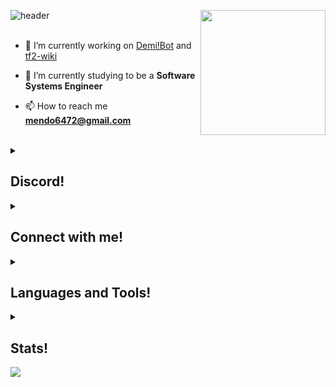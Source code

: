 ![header](https://capsule-render.vercel.app/api?type=waving&color=0:6306ca,100:B801ff&height=200&text=Hey+%F0%9F%91%8B%2C+%20I'm%20Demitard&fontAlignY=25&descAlignY=50&fontSize=50&fontColor=FFFFFF&desc=A%20beginner%20backend%20developer%20from%20Colombia)
<img align="right" width="200" src="https://media.discordapp.net/attachments/741974571569119233/1127295580352295064/image.png">
<br>
<br>
- 🔭 I’m currently working on [Demi!Bot](https://github.com/Mendo6472/Demi-Bot) and [tf2-wiki](https://github.com/Mendo6472/tf2-wiki)

- 🌱 I’m currently studying to be a **Software Systems Engineer**

- 📫 How to reach me **mendo6472@gmail.com**
<br>
<details><summary><h2>Discord!</h2></summary>
	<div align="center">
		<img src="https://lanyard.cnrad.dev/api/391344552817983498?theme=dark&bg=0d1117"/> 
	</div>
</details>


<details><summary><h2>Connect with me!</h2></summary>
  <div align="center">
	<a href="https://linkedin.com/in/julian-andres-mendoza-castro-a4ba7a247/?locale=en_us" target="blank">
		<img src="https://raw.githubusercontent.com/rahuldkjain/github-profile-readme-generator/master/src/images/icons/Social/linked-in-alt.svg" alt="LinkedIn" width="50" />
      	</a>
	<a href="https://www.npmjs.com/~mendo6472" target="blank">
		<img src="https://user-images.githubusercontent.com/25181517/121401671-49102800-c959-11eb-9f6f-74d49a5e1774.png" alt="npm" width="50" />
	</a>
	<a href="https://glitch.com/@mendo6472" target="blank">
		<img src="https://cdn.discordapp.com/attachments/763164604763078669/1132151246036422696/glitchLogo.png" alt="Glitch" width="50" />
	</a>	    
  </div>
</details>

<details><summary><h2>Languages and Tools!</h2></summary>
  <div align="center">
	<img width="50" src="https://user-images.githubusercontent.com/25181517/117201156-9a724800-adec-11eb-9a9d-3cd0f67da4bc.png" alt="Java" title="Java"/>
	<img width="50" src="https://user-images.githubusercontent.com/25181517/183568594-85e280a7-0d7e-4d1a-9028-c8c2209e073c.png" alt="Node.js" title="Node.js"/>
	<img width="50" src="https://user-images.githubusercontent.com/25181517/117447155-6a868a00-af3d-11eb-9cfe-245df15c9f3f.png" alt="JavaScript" title="JavaScript"/>
  	<img width="50" src="https://github.com/Mendo6472/Mendo6472/assets/78510889/8d16f64a-d3b7-4c60-acdd-1df16ae3edde" alt="Visual Basic" title="Visual Basic"/>
	<img width="50" src="https://user-images.githubusercontent.com/25181517/192106073-90fffafe-3562-4ff9-a37e-c77a2da0ff58.png" alt="C++" title="C++"/>
	<img width="50" src="https://user-images.githubusercontent.com/25181517/183896128-ec99105a-ec1a-4d85-b08b-1aa1620b2046.png" alt="MySQL" title="MySQL"/>
	<img width="50" src="https://user-images.githubusercontent.com/25181517/192108890-200809d1-439c-4e23-90d3-b090cf9a4eea.png" alt="InteliJ" title="InteliJ"/>
	<img width="50" src="https://user-images.githubusercontent.com/25181517/192108891-d86b6220-e232-423a-bf5f-90903e6887c3.png" alt="Visual Studio Code" title="Visual Studio Code"/>
	<img width="50" src="https://user-images.githubusercontent.com/25181517/121401671-49102800-c959-11eb-9f6f-74d49a5e1774.png" alt="npm" title="npm"/>
	<img width="50" src="https://user-images.githubusercontent.com/25181517/192108374-8da61ba1-99ec-41d7-80b8-fb2f7c0a4948.png" alt="GitHub" title="GitHub"/>
</div>
</details>

<details><summary><h2>Stats!</h2></summary>
  <br>
  <div align="center">
    <img width="48%" height="195px" src="https://github-readme-stats.vercel.app/api/top-langs?username=mendo6472&show_icons=true&theme=dracula&title_color=c406f9&text_color=c406f9&hide_border=true&locale=en&layout=compact" alt="mendo6472" />
    <img width="50%" height="195px" src="https://github-readme-stats.vercel.app/api?username=mendo6472&show_icons=false&theme=dracula&title_color=c406f9&text_color=c406f9&hide_border=true&locale=en" alt="mendo6472" />
  </div>
</details>

<img align="center" src = "https://github.com/Mendo6472/Mendo6472/assets/78510889/e925ad4b-80e5-481e-aea5-aa171d7d0d1a">
</p>
